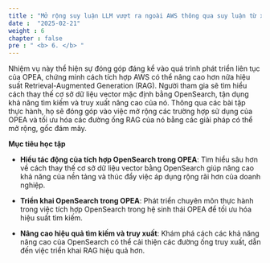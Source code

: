 ```yaml
---
title : "Mở rộng suy luận LLM vượt ra ngoài AWS thông qua suy luận từ xa"
date :  "2025-02-21" 
weight : 6 
chapter : false
pre : " <b> 6. </b> "
---
```

Nhiệm vụ này thể hiện sự đóng góp đáng kể vào quá trình phát triển liên tục của OPEA, chứng minh cách tích hợp AWS có thể nâng cao hơn nữa hiệu suất Retrieval-Augmented Generation (RAG). Người tham gia sẽ tìm hiểu cách thay thế cơ sở dữ liệu vector mặc định bằng OpenSearch, tận dụng khả năng tìm kiếm và truy xuất nâng cao của nó. Thông qua các bài tập thực hành, họ sẽ đóng góp vào việc mở rộng các trường hợp sử dụng của OPEA và tối ưu hóa các đường ống RAG của nó bằng các giải pháp có thể mở rộng, gốc đám mây.

**Mục tiêu học tập**
+ **Hiểu tác động của tích hợp OpenSearch trong OPEA**: Tìm hiểu sâu hơn về cách thay thế cơ sở dữ liệu vector bằng OpenSearch giúp nâng cao khả năng của nền tảng và thúc đẩy việc áp dụng rộng rãi hơn của doanh nghiệp.

+ **Triển khai OpenSearch trong OPEA**: Phát triển chuyên môn thực hành trong việc tích hợp OpenSearch trong hệ sinh thái OPEA để tối ưu hóa hiệu suất tìm kiếm.

+ **Nâng cao hiệu quả tìm kiếm và truy xuất**: Khám phá cách các khả năng nâng cao của OpenSearch có thể cải thiện các đường ống truy xuất, dẫn đến việc triển khai RAG hiệu quả hơn.
